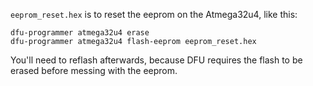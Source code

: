 `eeprom_reset.hex` is to reset the eeprom on the Atmega32u4, like this:

    dfu-programmer atmega32u4 erase
    dfu-programmer atmega32u4 flash-eeprom eeprom_reset.hex

 You'll need to reflash afterwards, because DFU requires the flash to be erased before messing with the eeprom.
